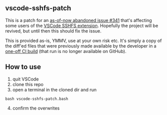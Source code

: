 ## vscode-sshfs-patch

This is a patch for an [as-of-now abandoned issue #341][3] that's affecting some users of the [VSCode SSHFS extension][1]. Hopefully the project will be revived, but until then this should fix the issue.

This is provided as-is, YMMV, use at your own risk etc. It's simply a copy of the diff'ed files that were previously made available by the developer in a [one-off CI build][2] (that run is no longer available on GitHub).

## How to use

1. quit VSCode
2. clone this repo
3. open a terminal in the cloned dir and run
```shell
bash vscode-sshfs-patch.bash
```
4. confirm the overwrites


[1]: https://marketplace.visualstudio.com/items?itemName=Kelvin.vscode-sshfs
[2]: https://github.com/SchoofsKelvin/vscode-sshfs/actions/runs/2429991070
[3]: https://github.com/SchoofsKelvin/vscode-sshfs/issues/341
